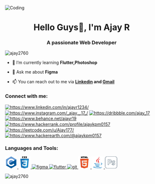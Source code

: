 <img  align="center" alt="Coding" width="950" height="350" src="https://user-images.githubusercontent.com/74038190/225813708-98b745f2-7d22-48cf-9150-083f1b00d6c9.gif">
<h1 align="center">Hello Guys👋, I'm Ajay R</h1>
<h3 align="center">A passionate Web Developer </h3>


<p align="left"> <img src="https://komarev.com/ghpvc/?username=ajay2760&label=Profile%20views&color=0e75b6&style=flat" alt="ajay2760" /> </p>

- 🌱 I’m currently learning **Flutter,Photoshop**

- 💬 Ask me about **Figma**

- 📫 You can reach out to me via  **[Linkedin](https://www.linkedin.com/in/ajay-r-b719182a4/) and <a href="mailto:ajaykpm0157@gmail.com">Gmail</a>**

<h3 align="left">Connect with me:</h3>
<p align="left">
<a href="https://www.linkedin.com/in/ajayr1234/" target="blank"><img align="center" src="https://raw.githubusercontent.com/rahuldkjain/github-profile-readme-generator/master/src/images/icons/Social/linked-in-alt.svg" alt="https://www.linkedin.com/in/ajayr1234/" height="30" width="40" /></a>
<a href="https://www.instagram.com/_ajay._.17_/" target="blank"><img align="center" src="https://raw.githubusercontent.com/rahuldkjain/github-profile-readme-generator/master/src/images/icons/Social/instagram.svg" alt="https://www.instagram.com/_ajay._.17_/" height="30" width="40" /></a>
<a href="https://dribbble.com/https://dribbble.com/ajay_17" target="blank"><img align="center" src="https://raw.githubusercontent.com/rahuldkjain/github-profile-readme-generator/master/src/images/icons/Social/dribbble.svg" alt="https://dribbble.com/ajay_17" height="30" width="40" /></a>
<a href="https://www.behance.net/zeuse-sports" target="blank"><img align="center" src="https://raw.githubusercontent.com/rahuldkjain/github-profile-readme-generator/master/src/images/icons/Social/behance.svg" alt="https://www.behance.net/ajayr19" height="30" width="40" /></a>
<a href="https://www.hackerrank.com/profile/ajaykpm0157" target="blank"><img align="center" src="https://raw.githubusercontent.com/rahuldkjain/github-profile-readme-generator/master/src/images/icons/Social/hackerrank.svg" alt="https://www.hackerrank.com/profile/ajaykpm0157" height="30" width="40" /></a>
<a href="https://leetcode.com/u/Ajay177/" target="blank"><img align="center" src="https://raw.githubusercontent.com/rahuldkjain/github-profile-readme-generator/master/src/images/icons/Social/leet-code.svg" alt="https://leetcode.com/u/Ajay177/" height="30" width="40" /></a>
<a href="https://www.hackerearth.com/https://www.hackerearth.com/@ajaykpm0157" target="blank"><img align="center" src="https://raw.githubusercontent.com/rahuldkjain/github-profile-readme-generator/master/src/images/icons/Social/hackerearth.svg" alt="https://www.hackerearth.com/@ajaykpm0157" height="30" width="40" /></a>
</p>

<h3 align="left">Languages and Tools:</h3>
<p align="left"> <a href="https://www.cprogramming.com/" target="_blank" rel="noreferrer"> <img src="https://raw.githubusercontent.com/devicons/devicon/master/icons/c/c-original.svg" alt="c" width="40" height="40"/> </a> <a href="https://www.w3schools.com/css/" target="_blank" rel="noreferrer"> <img src="https://raw.githubusercontent.com/devicons/devicon/master/icons/css3/css3-original-wordmark.svg" alt="css3" width="40" height="40"/> </a> <a href="https://www.figma.com/" target="_blank" rel="noreferrer"> <img src="https://www.vectorlogo.zone/logos/figma/figma-icon.svg" alt="figma" width="40" height="40"/> </a> <a href="https://flutter.dev" target="_blank" rel="noreferrer"> <img src="https://www.vectorlogo.zone/logos/flutterio/flutterio-icon.svg" alt="flutter" width="40" height="40"/> </a> <a href="https://git-scm.com/" target="_blank" rel="noreferrer"> <img src="https://www.vectorlogo.zone/logos/git-scm/git-scm-icon.svg" alt="git" width="40" height="40"/> </a> <a href="https://www.w3.org/html/" target="_blank" rel="noreferrer"> <img src="https://raw.githubusercontent.com/devicons/devicon/master/icons/html5/html5-original-wordmark.svg" alt="html5" width="40" height="40"/> </a> <a href="https://www.java.com" target="_blank" rel="noreferrer"> <img src="https://raw.githubusercontent.com/devicons/devicon/master/icons/java/java-original.svg" alt="java" width="40" height="40"/> </a> <a href="https://www.photoshop.com/en" target="_blank" rel="noreferrer"> <img src="https://raw.githubusercontent.com/devicons/devicon/master/icons/photoshop/photoshop-line.svg" alt="photoshop" width="40" height="40"/> </a> </p>

<p><img align="left" src="https://github-readme-stats.vercel.app/api/top-langs?username=ajay2760&show_icons=true&locale=en&layout=compact" alt="ajay2760" /></p>
